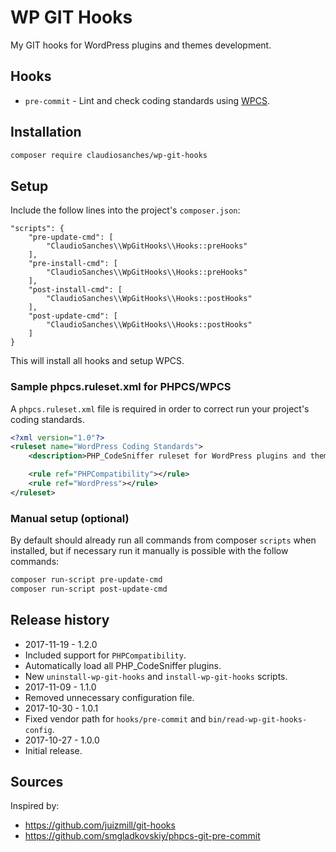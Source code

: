# WP GIT Hooks

My GIT hooks for WordPress plugins and themes development.

## Hooks

* `pre-commit` - Lint and check coding standards using [WPCS](https://packagist.org/packages/wp-coding-standards/wpcs).

## Installation

```bash
composer require claudiosanches/wp-git-hooks
```

## Setup

Include the follow lines into the project's `composer.json`:

```
"scripts": {
    "pre-update-cmd": [
        "ClaudioSanches\\WpGitHooks\\Hooks::preHooks"
    ],
    "pre-install-cmd": [
        "ClaudioSanches\\WpGitHooks\\Hooks::preHooks"
    ],
    "post-install-cmd": [
        "ClaudioSanches\\WpGitHooks\\Hooks::postHooks"
    ],
    "post-update-cmd": [
        "ClaudioSanches\\WpGitHooks\\Hooks::postHooks"
    ]
}
```

This will install all hooks and setup WPCS.

### Sample phpcs.ruleset.xml for PHPCS/WPCS

A `phpcs.ruleset.xml` file is required in order to correct run your project's coding standards.

```xml
<?xml version="1.0"?>
<ruleset name="WordPress Coding Standards">
    <description>PHP_CodeSniffer ruleset for WordPress plugins and themes development.</description>

    <rule ref="PHPCompatibility"></rule>
    <rule ref="WordPress"></rule>
</ruleset>
```

### Manual setup (optional)

By default should already run all commands from composer `scripts` when installed, but if necessary run it manually is possible with the follow commands:

```bash
composer run-script pre-update-cmd
composer run-script post-update-cmd
```

## Release history

- 2017-11-19 - 1.2.0
 - Included support for `PHPCompatibility`.
 - Automatically load all PHP_CodeSniffer plugins.
 - New `uninstall-wp-git-hooks` and `install-wp-git-hooks` scripts.
- 2017-11-09 - 1.1.0
 - Removed unnecessary configuration file.
- 2017-10-30 - 1.0.1
 - Fixed vendor path for `hooks/pre-commit` and `bin/read-wp-git-hooks-config`.
- 2017-10-27 - 1.0.0
 - Initial release.

## Sources

Inspired by:

- <https://github.com/juizmill/git-hooks>
- <https://github.com/smgladkovskiy/phpcs-git-pre-commit>
